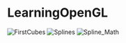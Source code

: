 # LearningOpenGL
![FirstCubes](https://github.com/superg3m/LearningOpenGL/assets/80374076/efad5f48-f98a-4884-b455-cd22ad70b7e6)
![Splines](https://github.com/superg3m/LearningOpenGL/assets/80374076/6841af1d-f7cb-4aac-9676-15a7be932101)
![Spline_Math](https://github.com/superg3m/LearningOpenGL/assets/80374076/817e036c-eaa8-4c38-84ff-5509cf51bcd1)
